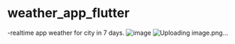 ﻿# weather_app_flutter
-realtime app weather for city in 7 days.
![image](https://github.com/chienthan-03/weather_app_flutter/assets/101584126/89108444-7cfd-481c-aae0-1a22fd69c930)
![Uploading image.png…]()

